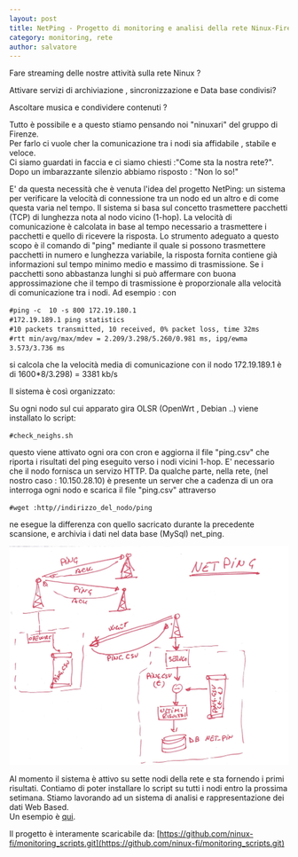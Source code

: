```yaml
---
layout: post
title: NetPing - Progetto di monitoring e analisi della rete Ninux-Firenze
category: monitoring, rete
author: salvatore
---
```


Fare streaming delle nostre attività sulla rete Ninux ?

Attivare servizi di archiviazione , sincronizzazione e Data base condivisi?

Ascoltare musica e condividere contenuti ?

Tutto è possibile e a questo stiamo pensando noi "ninuxari" del gruppo di Firenze.<br>
Per farlo ci vuole cher la comunicazione tra i nodi sia affidabile , stabile e veloce.<br>
Ci siamo guardati in faccia e ci siamo chiesti :"Come sta la nostra rete?".<br>
Dopo un imbarazzante silenzio abbiamo risposto : "Non lo so!"<br> 

E' da questa necessità che è venuta l'idea del progetto NetPing: un sistema per verificare la velocità di connessione tra un nodo ed
un altro e di come questa varia nel tempo.
Il sistema si basa sul concetto trasmettere pacchetti (TCP) di lunghezza nota al nodo vicino (1-hop).
La velocità di comunicazione è calcolata in base al tempo necessario a trasmettere i pacchetti e quello di ricevere la risposta.
Lo strumento adeguato a questo scopo è il comando di "ping" mediante il quale si possono trasmettere pacchetti in numero e lunghezza variabile,
la risposta fornita contiene già informazioni sul tempo minimo medio e massimo di trasmissione.
Se i pacchetti sono abbastanza lunghi si può affermare con buona approssimazione che il tempo di trasmissione è proporzionale alla velocità di comunicazione tra i nodi.
Ad esempio :  con
 
`#ping -c  10 -s 800 172.19.180.1`<br>
`#172.19.189.1 ping statistics`<br>
`#10 packets transmitted, 10 received, 0% packet loss, time 32ms`<br>
`#rtt min/avg/max/mdev = 2.209/3.298/5.260/0.981 ms, ipg/ewma 3.573/3.736 ms`<br>

si calcola che la velocità  media di comunicazione con il nodo 172.19.189.1 è di 1600*8/3.298) = 3381 kb/s

Il sistema è così organizzato:

Su ogni nodo sul cui apparato gira OLSR (OpenWrt , Debian ..) viene installato lo script:
 
`#check_neighs.sh`

questo viene attivato ogni ora con cron e  aggiorna il file "ping.csv" che riporta i risultati del ping eseguito verso i nodi vicini 1-hop.
E' necessario che il nodo fornisca un servizo HTTP.
Da qualche parte, nella rete, (nel nostro caso : 10.150.28.10) è presente un server che a cadenza di un ora
interroga ogni nodo e scarica il file "ping.csv" attraverso

`#wget :http//indirizzo_del_nodo/ping`

ne esegue la differenza con quello sacricato durante la precedente scansione,
e archivia i dati nel data base (MySql) net_ping.

![Schema di Netping](/images/netping.jpg "Schema di NetPing")

Al momento il sistema è attivo su sette nodi della rete e sta fornendo i primi risultati.
Contiamo di poter installare lo script su tutti i nodi entro la prossima setimana.
Stiamo lavorando ad un sistema di analisi e rappresentazione dei dati Web Based.<br>
Un esempio è [qui](http://ping.cube.l0g.in/links/).

Il progetto è interamente scaricabile da:
[https://github.com/ninux-fi/monitoring_scripts.git](https://github.com/ninux-fi/monitoring_scripts.git)


